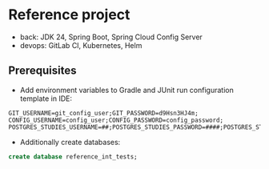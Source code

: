 # Reference project

- back: JDK 24, Spring Boot, Spring Cloud Config Server
- devops: GitLab CI, Kubernetes, Helm

## Prerequisites

- Add environment variables to Gradle and JUnit run configuration template in IDE:

```
GIT_USERNAME=git_config_user;GIT_PASSWORD=d9Hsn3HJ4m;
CONFIG_USERNAME=config_user;CONFIG_PASSWORD=config_password;
POSTGRES_STUDIES_USERNAME=##;POSTGRES_STUDIES_PASSWORD=####;POSTGRES_STUDIES_PORT=######;
```

- Additionally create databases:

```sql
create database reference_int_tests;
```
